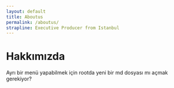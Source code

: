```yaml
---
layout: default
title: Aboutus
permalink: /aboutus/
strapline: Executive Producer from Istanbul 
---
```

# Hakkımızda

Ayrı bir menü yapabilmek için rootda yeni bir md dosyası mı açmak gerekiyor?